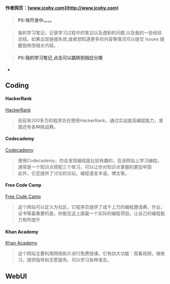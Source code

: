 #### 作者网页：[www.jcohy.com](http://www.jcohy.com)  	
> #### PS:待开发中。。。。

>  我的学习笔记，记录学习过程中的笔记以及遇到的问题,以及我的一些经验总结。如果出现链接失效,或者想知道更多的内容等情况可以提交 Issues 提醒我修改相关内容。

> #### PS:我的学习笔记,点击可以跳转到相应分类

  *  
  
  
  ## Coding
  
  ####  HackerRank
  [HackerRank](https://www.hackerrank.com/)
>  目前有200多万的程序员在使用HackerRank，通过实战提高编程能力，里面还有各种挑战赛。
 
  ####  Codecademy
  [Codecademy](https://www.codecademy.com/)
  >  使用Codecademy，你会发现编程是比较有趣的，在该网站上学习编程，通常是一个知识点搭配三个练习，可以让你对知识点掌握的更加牢固</br>
  >  此外，它还提供了讨论的论坛，编程语言术语，博文等。
  
  ####  Free Code Camp
  [Free Code Camp](https://www.freecodecamp.org/)
>  这个网站可以定义为社区，它程序员提供了成千上万的编程邀请赛，作业，证书等最重要的是，你能在这上面最一个实际的编程项目。让自己的编程能力有所提升</br>

 ####  Khan Academy
  [Khan Academy](https://www.khanacademy.org/)
>  这个网站主要利用网络影片进行免费授课。它有四大功能：观看视频，做练习，提供指导和志愿服务。可以学习各种语言。</br>


  ## WebUI
  
  #### 
